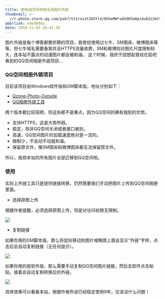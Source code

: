 ```yaml
---
title: 使用QQ空间相册生成图片外链
thumbnail: >-
  //r.photo.store.qq.com/psb?/V11rnv1t26XYl4/8VheMW*o4XdH3aHps4u6Zz2mttZ2s8BTOa1rEk6CT7s!/r/dEYBAAAAAAAAnull&bo=6APBAegDwQERCT4!&rf=photolist&t=5qzoneimgout.png
abbrlink: e4ed098a
date: 2018-11-03 16:41:34
---
```

图片外链是每个博客都要折腾的项目，我曾经使用过七牛、SM图床、微博图床等等，但七牛域名需要备案并且HTTPS流量收费，SM和微博则对图片尺度限制较大，连本站不露点的动漫图片都会被和谐。
这个时候，我终于回想起曾经在狐吧看到的QQ空间相册外链项目...
<!--more-->

### QQ空间相册外链项目

目前该项目由Windows软件版和GM脚本版，地址分别如下：
- [Qzone-Photo-Outside](https://github.com/xunni1000/Qzone-Photo-Outside)
- [QQ相册外链工具](https://greasyfork.org/zh-CN/scripts/373731-qq%E7%9B%B8%E5%86%8C%E5%A4%96%E9%93%BE%E5%B7%A5%E5%85%B7)

两个版本都比较简陋，但这些都不是重点，因为QQ空间的确有独到的优势。
- 支持HTTPS，这是大势所趋。
- 稳定，除非QQ空间关闭或者接口被封。
- 高速，QQ空间图片的加载速度绝对是一流的。
- 限制少，不会动不动就和谐。
- 保留原文件，像SM图床和微博图床都无法保留原文件。

所以，我把本站的所有图片全部迁移到QQ空间啦。

### 使用

实际上外链工具只是提供链接转换，仍然需要我们手动把图片上传到QQ空间相册里面。
- 选择原图上传

根据作者提醒，必须选择原图上传，但是对访问权限无限制。

![](//r.photo.store.qq.com/psb?/V11rnv1t2fVV1f/pMNIVnCwfKt8GVtB05P7REGs2RmOxToyev9cu78WtU4!/r/dFQBAAAAAAAAnull&bo=0AKzANACswADCSw!&rf=photolist&t=5qzoneimgout.png)

- 复制链接

如果你用的GM脚本版，那么将鼠标移动到图片缩略图上面会显示“外链”字样，点击后会自动复制链接（无任何提示）。

![](//r.photo.store.qq.com/psb?/V11rnv1t2fVV1f/phMDoUQk4qls17QsKBtEi41RoICkdx6Cn*ZEuboVKPo!/r/dDQBAAAAAAAAnull&bo=EgHZABIB2QADCSw!&rf=photolist&t=5qzoneimgout.png)

如果你用的是软件版，那么需要手动复制QQ空间图片链接，然后去软件点击粘贴，接着会自动复制转换后的外链。

![](//r.photo.store.qq.com/psb?/V11rnv1t2fVV1f/8gZTpF0TMZ6kKVg4gzhEP84nIslgaK2m*iguj1*FLrU!/r/dFIBAAAAAAAAnull&bo=tAK7AbQCuwEDCSw!&rf=photolist&t=5qzoneimgout.png)

具体效果可以看看本站，根据作者所说已经稳定使用9年，应该没什么问题！